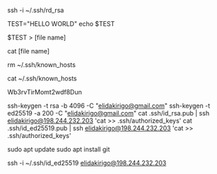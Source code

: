 ssh -i ~/.ssh/rd_rsa

TEST="HELLO WORLD"
echo $TEST

$TEST > [file name]

cat [file name]

rm ~/.ssh/known_hosts

cat ~/.ssh/known_hosts

Wb3rvTirMomt2wdf8Dun

ssh-keygen -t rsa -b 4096 -C "elidakirigo@gmail.com"
ssh-keygen -t ed25519 -a 200 -C "elidakirigo@gmail.com"
cat .ssh/id_rsa.pub | ssh elidakirigo@198.244.232.203 'cat >> .ssh/authorized_keys'
cat .ssh/id_ed25519.pub | ssh elidakirigo@198.244.232.203 'cat >> .ssh/authorized_keys'

sudo apt update
sudo apt install git

ssh -i ~/.ssh/id_ed25519 elidakirigo@198.244.232.203